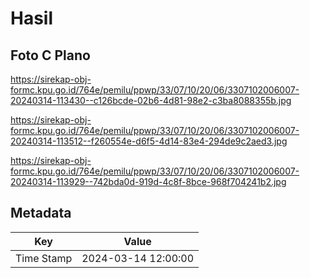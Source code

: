 # Hasil

## Foto C Plano

https://sirekap-obj-formc.kpu.go.id/764e/pemilu/ppwp/33/07/10/20/06/3307102006007-20240314-113430--c126bcde-02b6-4d81-98e2-c3ba8088355b.jpg

https://sirekap-obj-formc.kpu.go.id/764e/pemilu/ppwp/33/07/10/20/06/3307102006007-20240314-113512--f260554e-d6f5-4d14-83e4-294de9c2aed3.jpg

https://sirekap-obj-formc.kpu.go.id/764e/pemilu/ppwp/33/07/10/20/06/3307102006007-20240314-113929--742bda0d-919d-4c8f-8bce-968f704241b2.jpg


## Metadata

| Key        | Value               |
| ---------- | ------------------- |
| Time Stamp | 2024-03-14 12:00:00 |



